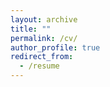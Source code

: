 ```yaml
---
layout: archive
title: ""
permalink: /cv/
author_profile: true
redirect_from:
  - /resume
---
```


<object data="../files/CV.pdf" width="100%" height="100%" type='application/pdf'></object>
